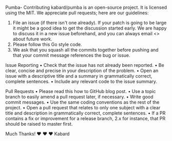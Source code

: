 Pumba- Contributing
kabard/pumba is an open-source project. It is licensed using the MIT. We appreciate pull requests; here are our guidelines:
1.	File an issue (if there isn't one already). If your patch is going to be large it might be a good idea to get the discussion started early. We are happy to discuss it in a new issue beforehand, and you can always email <> about future work.
2.	Please follow this Go style code.
3.	We ask that you squash all the commits together before pushing and that your commit message references the bug or issue.

Issue Reporting
•	Check that the issue has not already been reported.
•	Be clear, concise and precise in your description of the problem.
•	Open an issue with a descriptive title and a summary in grammatically correct, complete sentences.
•	Include any relevant code to the issue summary.

Pull Requests
•	Please read this how to GitHub blog post.
•	Use a topic branch to easily amend a pull request later, if necessary.
•	Write good commit messages.
•	Use the same coding conventions as the rest of the project.
•	Open a pull request that relates to only one subject with a clear title and description in grammatically correct, complete sentences.
•	If a PR contains a fix or improvement for a release branch, 2.x for instance, that PR should be raised to master first.

Much Thanks! ❤ ❤ ❤
Kabard
